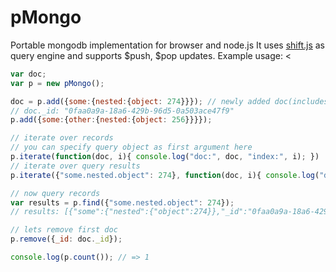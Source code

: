 pMongo
======

Portable mongodb implementation for browser and node.js
It uses [shift.js](https://github.com/crcn/sift.js) as query engine and supports $push, $pop updates.
Example usage:
<
```javascript
var doc;
var p = new pMongo();

doc = p.add({some:{nested:{object: 274}}}); // newly added doc(includes _id field)
// doc._id: "0faa0a9a-18a6-429b-96d5-0a503ace47f9"
p.add({some:{other:{nested:{object: 256}}}});

// iterate over records
// you can specify query object as first argument here
p.iterate(function(doc, i){ console.log("doc:", doc, "index:", i); })
// iterate over query results
p.iterate({"some.nested.object": 274}, function(doc, i){ console.log("doc:", doc, "index:", i); })

// now query records
var results = p.find({"some.nested.object": 274});
// results: [{"some":{"nested":{"object":274}},"_id":"0faa0a9a-18a6-429b-96d5-0a503ace47f9"}]

// lets remove first doc
p.remove({_id: doc._id});

console.log(p.count()); // => 1
```
